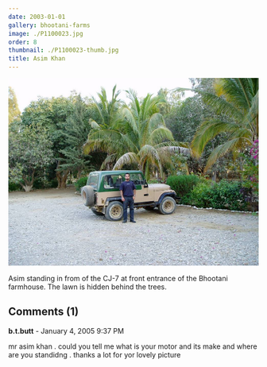 ```yaml
---
date: 2003-01-01
gallery: bhootani-farms
image: ./P1100023.jpg
order: 8
thumbnail: ./P1100023-thumb.jpg
title: Asim Khan
---
```


![Asim Khan](./P1100023.jpg)

Asim standing in from of the CJ-7 at front entrance of the Bhootani farmhouse. The lawn is hidden behind the trees.

<div id="comments">

## Comments (1)

<div id="comment">

**b.t.butt** - January  4, 2005  9:37 PM

mr asim khan . could you tell me what is your motor and its make and where are you standidng . thanks a lot for yor lovely picture

</div>

</div>